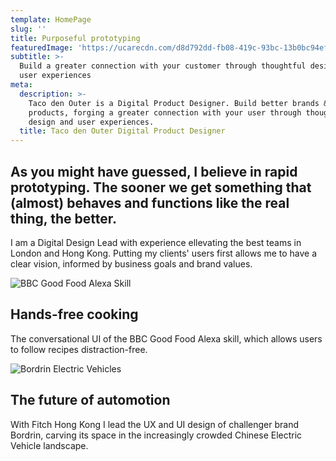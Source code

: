 ```yaml
---
template: HomePage
slug: ''
title: Purposeful prototyping
featuredImage: 'https://ucarecdn.com/d8d792dd-fb08-419c-93bc-13b0bc94efcc/'
subtitle: >-
  Build a greater connection with your customer through thoughtful design and
  user experiences
meta:
  description: >-
    Taco den Outer is a Digital Product Designer. Build better brands &
    products, forging a greater connection with your user through thoughtful
    design and user experiences.
  title: Taco den Outer Digital Product Designer
---
```

## As you might have guessed, I believe in rapid prototyping. The sooner we get something that (almost) behaves and functions like the real thing, the better.

I am a Digital Design Lead with experience ellevating the best teams in London and Hong Kong. Putting my clients' users first allows me to have a clear vision, informed by business goals and brand values.

![BBC Good Food Alexa Skill](https://ucarecdn.com/264dfbea-6d27-46c3-8ae9-17d33975d7b0/ "BBC Good Food Alexa Skill")

## Hands-free cooking

The conversational UI of the BBC Good Food Alexa skill, which allows users to follow recipes distraction-free.

![Bordrin Electric Vehicles](https://ucarecdn.com/e61f6b9b-7d5e-4932-b504-2b63e5cc8704/ "Bordrin Electric Vehicles")

## The future of automotion

With Fitch Hong Kong I lead the UX and UI design of challenger brand Bordrin, carving its space in the increasingly crowded Chinese Electric Vehicle landscape.

